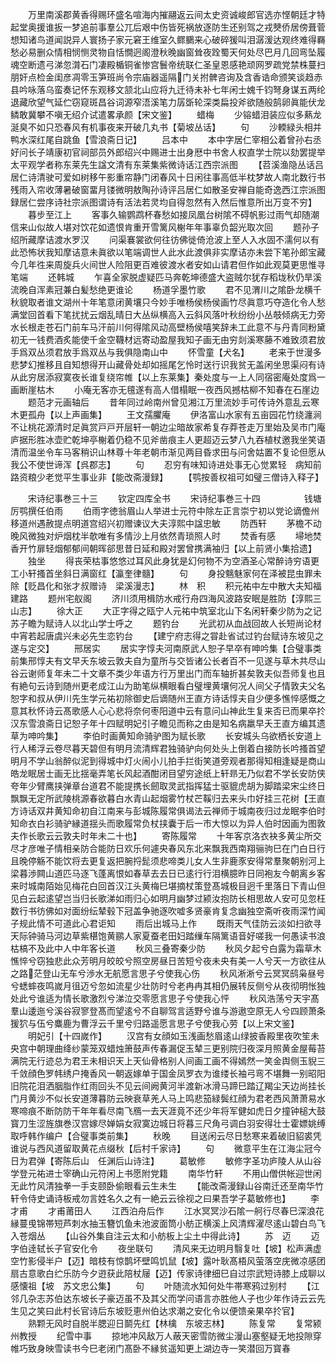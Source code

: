 <!-- { "loadSidebar": true } -->
　　万里南溪郡黄香得赐环盛名喧海内摧翮返云间太史资诚峻郎官选亦悭朝廷才特起堂奥援谁扳一梦追前事羣公兀后艰中伤皆死祸放逐防生还别驾之戎僰侨居傍葺菅想知诸鸟道闻説异人寰扬子家元窘王维室久鳏鵩来心破碎猨叫泪潺湲达观终难得羇愁必易删众情相悯恻灵物自恬憪迥阁澄秋晚幽窗耸夜跧蜀天何处尽巴月几回弯坠履魂空断遗弓涕忽潸石门凄殿楯铜雀惨宫鬟帝统联仁圣皇恩感艳顽网罗疏党禁株蔓扫朋奸点检金闺彦凋零玉笋班尚令宗庙器遥隔门关拊髀咨询及含香诰命颁笑谈趋赤县吟咏落乌蛮奏记怀东观移文颔北山应将九迁待未补七年闲士媿千钧弩身谋五两纶退藏欣望气延伫窃窥斑昌谷词源窄浯溪笔力孱斲轮深类扁投斧欲随般鹄卵眞能伏龙鳞敢冀攀不嗔无绍介试遣畧承颜【宋文鉴】
　　蜡梅
　　少镕蜡泪装应似多爇龙涎臭不如只恐春风有机事夜来开破几丸书【菊坡丛话】
　　句
　　沙輭緑头相并鸭水深红尾自跳鱼【雪浪斋日记】
　　吕本中
　　本中字居仁宰相公着曾孙右丞好问长子靖康初官祠部员外郎绍兴中赐进士出身厯中书舍人权直学士院以劾罢提举太平观学者称东莱先生諡文清有东莱集紫微诗话江西宗派图
　　【苕溪渔隐丛话吕居仁诗清驶可爱如树移午影重帘静门闭春风十日闲往事高低半枕梦故人南北数行书残雨入帘收薄暑破窗畱月镂微明敖陶孙诗评吕居仁如散圣安禅自能奇逸西江宗派图録居仁尝序诗社宗派图谓诗有活法若灵均自得忽然有入然后惟意所出万变不穷】
　　暮步至江上
　　客事久输鹦鹉杯春愁如接凤凰台树隂不碍帆影过雨气却随潮信来山似故人堪对饮花如遗恨肯重开雪篱风榭年年事辜负韶光取次回
　　题孙子绍所藏摩诘渡水罗汉
　　问渠褰裳欲何往彷佛徙倚沧波上至人入水固不濡何以有此恐怖状我知摩诘意未眞欲以笔端调世人此水此渡俱非实摩诘亦未尝下笔孙郎宝藏今几年徃来周旋兵火间世人险阻更百难彼渡水者安如山请君但作如此观莫更思惟寻笔端
　　还韩城
　　乍喜全家脱虚疑匹马奔乾坤德盛大盗贼尔犹存稻垅秋仍旱溪流晚自浑素冠兼白髪愁绝更谁论
　　杨道孚墨竹歌
　　君不见渭川之隂卧龙横千秋貌取者谁文湖州十年笔意闭黄壤只今妙手唯杨侯杨侯画竹尽眞意巧夺造化令人愁满堂回首看下笔扰扰云烟乱晴日大丛纵横高入云斜风落叶秋纷纷小丛攲倾病无力旁水长根走苍石门前车马汗前川何得隂风动高壁杨侯嘻笑辞未工此意不与丹青同粉黛初无一钱费酒炙能使千金空韈材远寄动盈屋我知子画无由穷剡溪寒藤不难致须君放手爲双丛须君放手爲双丛与我俱隐南山中
　　怀雪童【犬名】
　　老来于世漫多悲梦幻推移且自知想得开山藏骨处却如摇尾乞怜时送行识我贫无盖闲坐思渠闷有诗从此穷居添寂寞夜长谁复绕帘帷【以上东莱集】秦处度与一上人同宿密庵处度爲一画断崖枯木
　　小庵无客亦无氊遂有高人借榻眠一夜西风撼枯柳不知春在石崖边
　　题范才元画轴后
　　昔年同过岭南州曾见湘江万里流妙手可传诗外意乱云寒木更孤舟【以上声画集】
　　王文孺臞庵
　　伊洛富山水家有五亩园花竹绕瀍涧不让桃花源清时足眞赏戸戸开层轩一朝边尘暗故家希复存莽苍走万里始及吴市门庵庐据形胜冰壶贮乾坤亭榭着仍稳不见斧凿痕主人更超迈云梦八九吞植杖邀我坐笑语清而温坐令车马客稍识山林尊十年老朝市渐见两目昏求田与问舍姑置不复论但愿从我公不使世谛浑【呉郡志】
　　句
　　忍穷有味知诗进处事无心觉累轻　病知前路资粮少老觉平生事业非【能改斋漫録】
　　【鹗按善权祖可如璧三僧诗入释子】

　　宋诗纪事巻三十三
　　钦定四库全书
　　宋诗纪事巻三十四　　　　　钱塘厉鹗撰任伯雨
　　伯雨字徳翁眉山人举进士元符中除左正言崇宁初以党论谪儋州移道州遇赦提点明道宫绍兴初赠谏议大夫淳熙中諡忠敏
　　防西轩
　　茅檐不动晚风微独对炉烟枕半欹唯有多情沙上月依然青琐照人时
　　焚香有感
　　埽地焚香开竹扉轻烟郁郁间朝晖郤思昔日延和殿对罢曾携满袖归【以上前贤小集拾遗】
　　独坐
　　得丧荣枯事悠悠过耳风此身犹是幻何物不为空酒圣心常醉诗穷语更工小轩搔首坐斜日满窗红【瀛奎律髓】
　　句
　　身投魑魅家何在泽被昆虫罪未除【贬昌化和张才叔赠诗　梁溪漫志】
　　林　积
　　积元祐中左中散大夫知福建路
　　题州宅舣阁
　　济川须用楫防水戒行舟四海风波路安眠是胜防【淳熙三山志】
　　徐大正
　　大正字得之瓯宁人元祐中筑室北山下名闲轩秦少防为之记苏子瞻为赋诗人以北山学士呼之
　　题钓台
　　光武初从血战回故人长短尚论材中宵若起唐虞兴未必先生恋钓台
　　【建宁府志得之甞赴省试过钓台赋诗东坡见之遂与定交】
　　邢居实
　　居实字惇夫河南原武人恕子早卒有呻吟集【合璧事类前集邢惇夫有文早夭东坡云敦夫自为童所与交皆诸公长者百不一见遂与草木共尽山谷云谢师复年未二十文章不类少年语方行万里出门而车轴折甚矣敦夫似吾师复也且有絶句云诗到随州更老成江山为助笔纵横眼看白璧埋黄壤何况人间父子情敦夫父名恕字和叔从伊川先生学元祐初除御史后谪随州王直方诗话惇夫自少便多憔悴感慨之意其秋怀诗云髙歌感人心心悲将奈何枣阳道中云有意问山神此生复来否已而果卒扵汉东雪浪斋日记恕子年十四赋明妃引子瞻见而称之由是知名病羸早夭王直方编其遗草为呻吟集】
　　李伯时画黄知命骑驴图为赋长歌
　　长安城头乌欲栖长安道上行人稀浮云卷尽暮天碧但有明月流清辉君独骑驴向何处头上倒着白接防长吟搔首望明月不学山翁醉似泥到得城中灯火闹小儿拍手拦街笑道旁观者那得知相逢疑是商山皓龙眠居士画无比揺毫弄笔长风起酒酣闭目望穷途纸上轩昻无乃似君不学长安防侠夸年少臂鹰挟弹章台道君不能提携长劒取灵武指挥猛士驱貔虎胡为脚踏梁宋尘终日飘飘无定所武陵桃源春欲暮白水青山起烟雾竹杖芒鞵归去来头巾好挂三花树【王直方诗话双井黄知命初自江南来与彭城陈履常俱谒法云禅师于城南夜归过龙眠李伯时知命衣白衫骑驴縁道揺头而歌履常负杖挟囊于后一市大惊以为异人伯时因画为图敦夫作长歌云云敦夫时年未二十也】
　　寄陈履常
　　十年客京洛衣袂多黄尘所交尽才彦唯子情相亲防合能防日欢乐何遽央春风东北来飘我西南翔骊驹巳在门白日行且晚停觞不能饮将去更复返把腕捋髭须悲啼类儿女人生非鹿豕安得常羣聚朝别河上梁暮渉闗山道匹马逐飞蓬离恨如春草去去日已逺行行泪横臆昨日同袍友今朝离乡客来时城南陌始见梅花白回首汉江头黄梅巳堪摘杖策登髙城极目迥千里落日下青山但见白云起逺望岂当归长歌涕如雨归心如明月幽梦过颍汝抱防长相思故人安可见忽枉数行书彷佛如对面纷纭辇毂下冠盖争驰逐吹嘘多贤豪肯复念幽独空斋听夜雨深竹闻子规此情不可道此心君讵知
　　雨后出城马上作
　　既雨天气佳防云淡如扫欲寻天际钟骑马河边草紫椹饱黄鹂人家夏蚕老田妇踏缫车隔篱语音好嗟我一何愚读书浪枯槁不及此中人中年客长道
　　秋风三叠寄秦少防
　　秋风夕起兮白露为霜草木憔悴兮窃独悲此众芳明月皎皎兮照空房昼日苦短兮夜未央有美一人兮天一方欲往从之路茫登山无车兮渉水无航愿言思子兮使我心伤
　　秋风淅淅兮云冥冥鸱枭昼号兮蟋蟀夜鸣嵗月徂迈兮忽如流星少壮防时兮老冉冉其相仍展转反侧兮从夜彻明怅独处此兮谁适为情长歌激烈兮涕泣交零愿言思子兮使我心怦
　　秋风浩荡兮天宇髙羣山逶迤兮溪谷寂寥登髙而望逺兮不自聊驾言适野兮谁与游遨空原无人兮四顾萧条猨狖与伍兮麋鹿为曹浮云千里兮归路遥愿言思子兮使我心劳【以上宋文鉴】
　　明妃引【十四嵗作】
　　汉宫有女顔如玉浅画愁眉逺山绿披香殿里夜吹笙未央宫中朝理曲绛纱蒙笼双蜡烛箫鼓声传春漏促玉辇三更别院归夜深月照黄金屋莓苔满院无行迹总为君王未相识天上天仙骨格别人间画工画不得嫣然一笑金舆侧玉貎三千敛顔色罗帏绣户掩香风一朝返嫁单于国金凤罗衣为谁缕长袖弓弯不堪舞一别昭阳旧院花泪洒胭脂作红雨回头不见云间阙黄河半渡新冰滑马蹄巳踏辽羯尘天边尚挂长门月黄沙不似长安道薄暮防云映衰草羌人马上鸣悲笳緑鬓红顔为君老西风萧萧易水寒啼痕不断防防干年年看尽南飞鴈一去天涯竟不还少年将军健如虎日夕撞钟槌大鼓寳刀生涩旌旗巻汉宫嫁尽婵娟女寂寞边城日将暮三尺角弓调白羽安得壮士霍嫖姚缚取呼韩作编户【合璧事类前集】
　　秋晚
　　目送闲云尽日愁寒来着破旧貂裘凭谁说与西风道留取黄花点缀秋【后村千家诗】
　　句
　　微意平生在江海尘冠今日为君弹【寄陈后山　任渊后山诗注】
　　葛敏修
　　敏修字圣功庐陵人从山谷学登元祐进士宰确山元符闲上书愿附党籍
　　南华竹轩
　　不用山僧供帐迎世闲无此竹风清独拳一手支颐卧偷眼看云生未生
　　【能改斋漫録山谷南迁还至南华竹轩令侍史诵诗板戒勿言姓名久之有一絶云云徐视之曰果吾学子葛敏修也】
　　李才甫
　　才甫莆田人
　　江西泊舟后作
　　江水冥冥沙石隂一舸行尽春巳深浪花縁蔓曵锦帯短芦刺水抽玉簪饥鱼未池波面筒小舫正横溪上风清辉濯尽逺山碧白鸟飞入苍烟丛
　　【山谷外集自注云太和小舫板上尘土中得此诗】
　　苏　迈
　　迈字伯逹轼长子官安化令
　　夜坐联句
　　清风来无边明月翳复吐【坡】松声满虚空竹影侵半户【迈】暗枝有惊鹊坏壁鸣饥鼠【坡】露叶耿髙梧风萤落空庑微凉感团扇古意歌白纻乐防今夕逰获此陪杖屦【迈】传家诗律细巳自过宗武短诗膝上成聊以感懐祖【坡　苏文忠公集】
　　句
　　叶随流水知何处牛帯寒鸦过别村
　　【江邻几杂志苏伯达东坡长子豪迈虽不及其父而学问语言亦胜他人子也少年作诗云云先生见之笑曰此村长官诗后东坡贬恵州伯达求潮之安化令以便馈亲果卒扵官】
　　熟颗无风时自脱半腮迎日鬬先红【林檎　东坡志林】
　　陈复常
　　复常颍州教授
　　纪雪中事
　　掠地冲风敌万人蔽天密雪防微尘漫山塞壑疑无地投隙穿帷巧致身映雪读书今巳老闭门髙卧不縁贫遥知更上湖边寺一笑潜回万寳春
